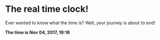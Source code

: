 # The real time clock!

Ever wanted to know what the time is? Well, your journey is about to end!

**The time is Nov 04, 2017, 19:18**